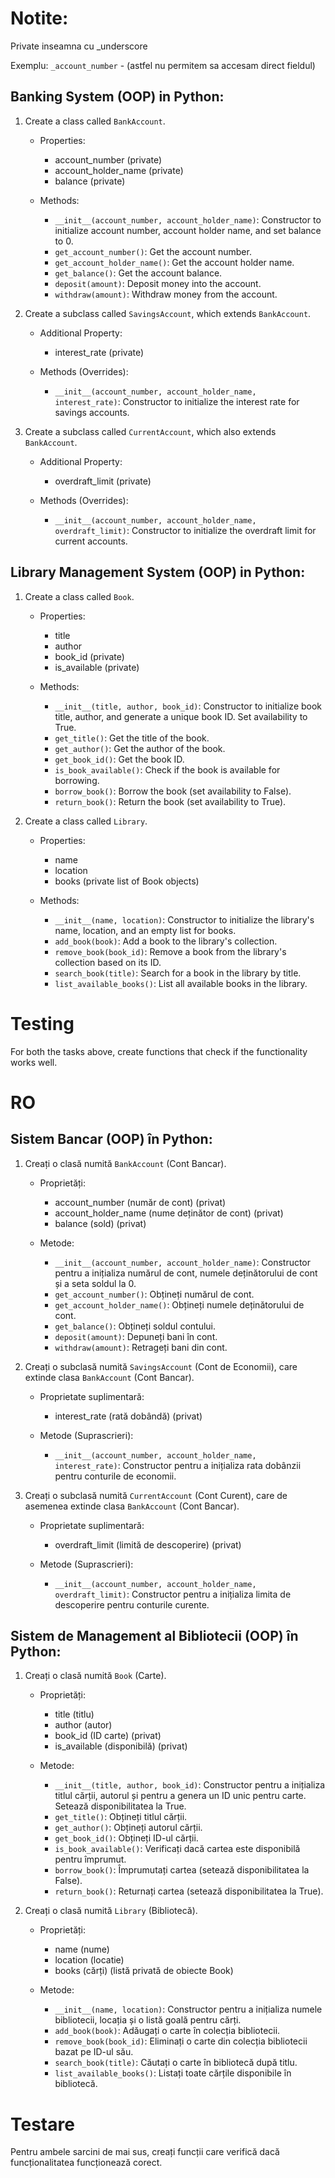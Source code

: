 # Notite:

Private inseamna cu _underscore

Exemplu: `_account_number` - (astfel nu permitem sa accesam direct fieldul)

## Banking System (OOP) in Python:

1. Create a class called `BankAccount`.
    - Properties:
        - account_number (private)
        - account_holder_name (private)
        - balance (private)

    - Methods:
        - `__init__(account_number, account_holder_name)`: Constructor to initialize account number, account holder
          name, and set balance to 0.
        - `get_account_number()`: Get the account number.
        - `get_account_holder_name()`: Get the account holder name.
        - `get_balance()`: Get the account balance.
        - `deposit(amount)`: Deposit money into the account.
        - `withdraw(amount)`: Withdraw money from the account.

2. Create a subclass called `SavingsAccount`, which extends `BankAccount`.
    - Additional Property:
        - interest_rate (private)

    - Methods (Overrides):
        - `__init__(account_number, account_holder_name, interest_rate)`: Constructor to initialize the interest rate
          for savings accounts.

3. Create a subclass called `CurrentAccount`, which also extends `BankAccount`.
    - Additional Property:
        - overdraft_limit (private)

    - Methods (Overrides):
        - `__init__(account_number, account_holder_name, overdraft_limit)`: Constructor to initialize the overdraft
          limit for current accounts.

## Library Management System (OOP) in Python:

1. Create a class called `Book`.
    - Properties:
        - title
        - author
        - book_id (private)
        - is_available (private)

    - Methods:
        - `__init__(title, author, book_id)`: Constructor to initialize book title, author, and generate a unique book
          ID. Set availability to True.
        - `get_title()`: Get the title of the book.
        - `get_author()`: Get the author of the book.
        - `get_book_id()`: Get the book ID.
        - `is_book_available()`: Check if the book is available for borrowing.
        - `borrow_book()`: Borrow the book (set availability to False).
        - `return_book()`: Return the book (set availability to True).

2. Create a class called `Library`.
    - Properties:
        - name
        - location
        - books (private list of Book objects)

    - Methods:
        - `__init__(name, location)`: Constructor to initialize the library's name, location, and an empty list for
          books.
        - `add_book(book)`: Add a book to the library's collection.
        - `remove_book(book_id)`: Remove a book from the library's collection based on its ID.
        - `search_book(title)`: Search for a book in the library by title.
        - `list_available_books()`: List all available books in the library.

# Testing

For both the tasks above, create functions that check if the functionality works well.

# RO

## Sistem Bancar (OOP) în Python:

1. Creați o clasă numită `BankAccount` (Cont Bancar).
    - Proprietăți:
        - account_number (număr de cont) (privat)
        - account_holder_name (nume deținător de cont) (privat)
        - balance (sold) (privat)

    - Metode:
        - `__init__(account_number, account_holder_name)`: Constructor pentru a inițializa numărul de cont, numele
          deținătorului de cont și a seta soldul la 0.
        - `get_account_number()`: Obțineți numărul de cont.
        - `get_account_holder_name()`: Obțineți numele deținătorului de cont.
        - `get_balance()`: Obțineți soldul contului.
        - `deposit(amount)`: Depuneți bani în cont.
        - `withdraw(amount)`: Retrageți bani din cont.

2. Creați o subclasă numită `SavingsAccount` (Cont de Economii), care extinde clasa `BankAccount` (Cont Bancar).
    - Proprietate suplimentară:
        - interest_rate (rată dobândă) (privat)

    - Metode (Suprascrieri):
        - `__init__(account_number, account_holder_name, interest_rate)`: Constructor pentru a inițializa rata dobânzii
          pentru conturile de economii.

3. Creați o subclasă numită `CurrentAccount` (Cont Curent), care de asemenea extinde clasa `BankAccount` (Cont Bancar).
    - Proprietate suplimentară:
        - overdraft_limit (limită de descoperire) (privat)

    - Metode (Suprascrieri):
        - `__init__(account_number, account_holder_name, overdraft_limit)`: Constructor pentru a inițializa limita de
          descoperire pentru conturile curente.

## Sistem de Management al Bibliotecii (OOP) în Python:

1. Creați o clasă numită `Book` (Carte).
    - Proprietăți:
        - title (titlu)
        - author (autor)
        - book_id (ID carte) (privat)
        - is_available (disponibilă) (privat)

    - Metode:
        - `__init__(title, author, book_id)`: Constructor pentru a inițializa titlul cărții, autorul și pentru a
          genera un ID unic pentru carte. Setează disponibilitatea la True.
        - `get_title()`: Obțineți titlul cărții.
        - `get_author()`: Obțineți autorul cărții.
        - `get_book_id()`: Obțineți ID-ul cărții.
        - `is_book_available()`: Verificați dacă cartea este disponibilă pentru împrumut.
        - `borrow_book()`: Împrumutați cartea (setează disponibilitatea la False).
        - `return_book()`: Returnați cartea (setează disponibilitatea la True).

2. Creați o clasă numită `Library` (Bibliotecă).
    - Proprietăți:
        - name (nume)
        - location (locatie)
        - books (cărți) (listă privată de obiecte Book)

    - Metode:
        - `__init__(name, location)`: Constructor pentru a inițializa numele bibliotecii, locația și o listă goală
          pentru
          cărți.
        - `add_book(book)`: Adăugați o carte în colecția bibliotecii.
        - `remove_book(book_id)`: Eliminați o carte din colecția bibliotecii bazat pe ID-ul său.
        - `search_book(title)`: Căutați o carte în bibliotecă după titlu.
        - `list_available_books()`: Listați toate cărțile disponibile în bibliotecă.

# Testare

Pentru ambele sarcini de mai sus, creați funcții care verifică dacă funcționalitatea funcționează corect.